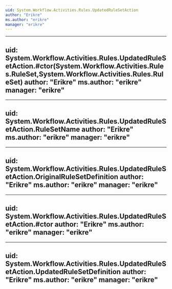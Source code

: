```yaml
---
uid: System.Workflow.Activities.Rules.UpdatedRuleSetAction
author: "Erikre"
ms.author: "erikre"
manager: "erikre"
---
```


---
uid: System.Workflow.Activities.Rules.UpdatedRuleSetAction.#ctor(System.Workflow.Activities.Rules.RuleSet,System.Workflow.Activities.Rules.RuleSet)
author: "Erikre"
ms.author: "erikre"
manager: "erikre"
---

---
uid: System.Workflow.Activities.Rules.UpdatedRuleSetAction.RuleSetName
author: "Erikre"
ms.author: "erikre"
manager: "erikre"
---

---
uid: System.Workflow.Activities.Rules.UpdatedRuleSetAction.OriginalRuleSetDefinition
author: "Erikre"
ms.author: "erikre"
manager: "erikre"
---

---
uid: System.Workflow.Activities.Rules.UpdatedRuleSetAction.#ctor
author: "Erikre"
ms.author: "erikre"
manager: "erikre"
---

---
uid: System.Workflow.Activities.Rules.UpdatedRuleSetAction.UpdatedRuleSetDefinition
author: "Erikre"
ms.author: "erikre"
manager: "erikre"
---
